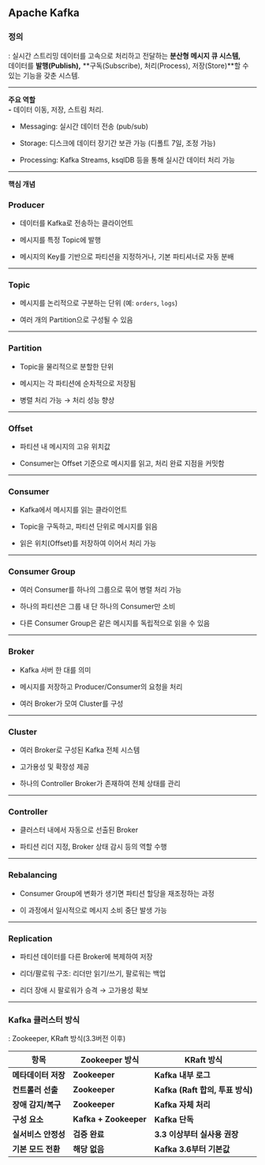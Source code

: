 ## **Apache Kafka** 

### **정의**

: 실시간 스트리밍 데이터를 고속으로 처리하고 전달하는 **분산형 메시지 큐 시스템,**  
데이터를 **발행(Publish),** **구독(Subscribe),  처리(Process), 저장(Store)**할 수 있는 기능을 갖춘 시스템.

---

**주요 역할**  
**\-** 데이터 이동, 저장, 스트림 처리.

* Messaging: 실시간 데이터 전송 (pub/sub) 

* Storage: 디스크에 데이터 장기간 보관 가능 (디폴트 7일, 조정 가능) 

* Processing: Kafka Streams, ksqlDB 등을 통해 실시간 데이터 처리 가능

---

**핵심 개념**

###  **Producer**

* 데이터를 Kafka로 전송하는 클라이언트

* 메시지를 특정 Topic에 발행

* 메시지의 Key를 기반으로 파티션을 지정하거나, 기본 파티셔너로 자동 분배

---

### **Topic**

* 메시지를 논리적으로 구분하는 단위 (예: `orders`, `logs`)

* 여러 개의 Partition으로 구성될 수 있음

---

### **Partition**

* Topic을 물리적으로 분할한 단위

* 메시지는 각 파티션에 순차적으로 저장됨

* 병렬 처리 가능 → 처리 성능 향상

---

### 

### **Offset**

* 파티션 내 메시지의 고유 위치값

* Consumer는 Offset 기준으로 메시지를 읽고, 처리 완료 지점을 커밋함

---

### **Consumer**

* Kafka에서 메시지를 읽는 클라이언트

* Topic을 구독하고, 파티션 단위로 메시지를 읽음

* 읽은 위치(Offset)를 저장하여 이어서 처리 가능

---

### **Consumer Group**

* 여러 Consumer를 하나의 그룹으로 묶어 병렬 처리 가능

* 하나의 파티션은 그룹 내 단 하나의 Consumer만 소비

* 다른 Consumer Group은 같은 메시지를 독립적으로 읽을 수 있음

---

### **Broker**

* Kafka 서버 한 대를 의미

* 메시지를 저장하고 Producer/Consumer의 요청을 처리

* 여러 Broker가 모여 Cluster를 구성

---

 ### **Cluster**

* 여러 Broker로 구성된 Kafka 전체 시스템

* 고가용성 및 확장성 제공

* 하나의 Controller Broker가 존재하여 전체 상태를 관리

---

### 

### 

### **Controller**

* 클러스터 내에서 자동으로 선출된 Broker

* 파티션 리더 지정, Broker 상태 감시 등의 역할 수행

---

 

### **Rebalancing**

* Consumer Group에 변화가 생기면 파티션 할당을 재조정하는 과정

* 이 과정에서 일시적으로 메시지 소비 중단 발생 가능

---

### **Replication**

* 파티션 데이터를 다른 Broker에 복제하여 저장

* 리더/팔로워 구조: 리더만 읽기/쓰기, 팔로워는 백업

* 리더 장애 시 팔로워가 승격 → 고가용성 확보
---

### 

### 

### **Kafka 클러스터 방식** 

: Zookeeper, KRaft 방식(3.3버전 이후)

| 항목 | Zookeeper 방식 | KRaft 방식 |
| ----- | ----- | ----- |
| **메타데이터 저장** | **Zookeeper** | **Kafka 내부 로그** |
| **컨트롤러 선출** | **Zookeeper** | **Kafka (Raft 합의, 투표 방식)** |
| **장애 감지/복구** | **Zookeeper** | **Kafka 자체 처리** |
| **구성 요소** | **Kafka \+ Zookeeper** | **Kafka 단독** |
| **실서비스 안정성** | **검증 완료** | **3.3 이상부터 실사용 권장** |
| **기본 모드 전환** | **해당 없음** | **Kafka 3.6부터 기본값** |
